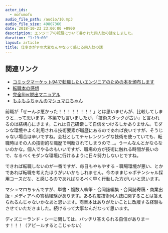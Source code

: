 ```yaml
---
actor_ids:
  - mofumofu
audio_file_path: /audio/10.mp3
audio_file_size: 49807360
date: 2018-10-23 23:00:00 +0900
description: エンジニアの転職について書かれた同人誌の話をしました。
duration: "1:19:00"
layout: article
title: 仕事さがすの大変なんやなって感じる同人誌の話
---
```


## 関連リンク

- [コミックマーケット94で転職したいエンジニアのための本を頒布します](https://alchemists.hatenablog.com/entry/2018/08/01/101213)
- [転職本の感想](http://windish.hatenablog.com/entry/2018/09/01/155840)
- [完全SIer脱出マニュアル](https://booth.pm/ja/items/1038004)
- [もふもふちゃんのマシュマロちゃん](https://marshmallow-qa.com/froakie0021?utm_medium=twitter&utm_source=promotion)

前職が「ぜーんぶ悪かった！！！！！！！！」とは思いませんが、比較してしまうと…って思います。本編でも言いましたが、「技術スタックが古い」と言われるのは結構心にきます。これは自己研鑽して自信をつけるしかありません。モダンな環境やよく利用される技術要素が職歴にあるのであれば良いですが、そうじゃない場合は辛いですね。会社としてチャレンジングな技術を使っていても、転職時はその人の技術的な職歴で判断されてしまうので…。うーんなんとかならないのかな。個人でやるのもいいですが、職場の方が技術に触れる時間が長いので、なるべくモダンな環境に行けるように日々努力しないとですね。

できれば転職しないのが一番ですが、毎日もやもやする・職場環境が悪い、とかであれば転職を考えたほうがいいかもしれません。今のままじゃポテンシャル採用コースだな、と感じるのであればなるべく早く行動した方がいいと思います。

マシュマロちゃんですが、単書・複数人執筆・合同誌編集・合同誌寄稿・商業出版・メディアへの寄稿経験があります。ある程度技術同人誌に関することは答えられるんじゃないかなあと思います。商業本はありがたいことに改版する経験もさせていただきました。続けるって大事なんだなって思います。

ディズニーランド・シーに関しては、バッチリ答えられる自信がありまーす！！！（アピールするとこじゃない）